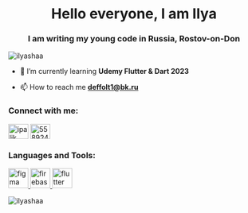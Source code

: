 <h1 align="center">Hello everyone, I am Ilya</h1>
<h3 align="center">I am writing my young code in Russia, Rostov-on-Don</h3>

<p align="left"> <img src="https://komarev.com/ghpvc/?username=ilyashaa&label=Profile%20views&color=0e75b6&style=flat" alt="ilyashaa" /> </p>

- 🌱 I’m currently learning **Udemy Flutter & Dart 2023**

- 📫 How to reach me **deffolt1@bk.ru**

<h3 align="left">Connect with me:</h3>
<p align="left">
<a href="https://instagram.com/ipalik" target="blank"><img align="center" src="https://raw.githubusercontent.com/rahuldkjain/github-profile-readme-generator/master/src/images/icons/Social/instagram.svg" alt="ipalik" height="30" width="40" /></a>
<a href="https://discord.gg/558924961952169984" target="blank"><img align="center" src="https://raw.githubusercontent.com/rahuldkjain/github-profile-readme-generator/master/src/images/icons/Social/discord.svg" alt="558924961952169984" height="30" width="40" /></a>
</p>

<h3 align="left">Languages and Tools:</h3>
<p align="left"> <a href="https://www.figma.com/" target="_blank" rel="noreferrer"> <img src="https://www.vectorlogo.zone/logos/figma/figma-icon.svg" alt="figma" width="40" height="40"/> </a> <a href="https://firebase.google.com/" target="_blank" rel="noreferrer"> <img src="https://www.vectorlogo.zone/logos/firebase/firebase-icon.svg" alt="firebase" width="40" height="40"/> </a> <a href="https://flutter.dev" target="_blank" rel="noreferrer"> <img src="https://www.vectorlogo.zone/logos/flutterio/flutterio-icon.svg" alt="flutter" width="40" height="40"/> </a> </p>

<p><img align="center" src="https://github-readme-streak-stats.herokuapp.com/?user=ilyashaa&" alt="ilyashaa" /></p>
